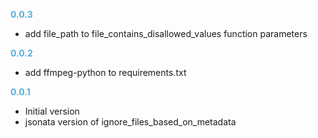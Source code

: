 
**<span style="color:#56adda">0.0.3</span>**
- add file_path to file_contains_disallowed_values function parameters

**<span style="color:#56adda">0.0.2</span>**
- add ffmpeg-python to requirements.txt

**<span style="color:#56adda">0.0.1</span>**
- Initial version
- jsonata version of ignore_files_based_on_metadata
